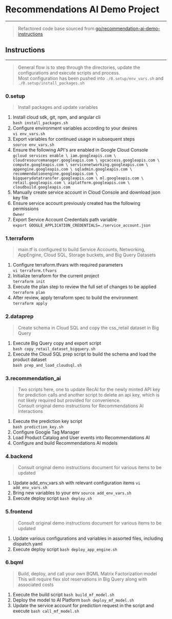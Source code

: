 # Recommendations AI Demo Project
___
> Refactored code base sourced from
> [go/recommendation-ai-demo-instructions](http://go/recommendation-ai-demo-instructions)



## Instructions

---
> General flow is to step through the directories, update the configurations and execute scripts and process.  
> Most configuration has been pushed into `./0.setup/env_vars.sh` and `./0.setup/install_packages.sh`

### 0.setup
> Install packages and update variables
1. Install cloud sdk, git, npm, and angular cli  
    `bash install_packages.sh`
2. Configure environment variables according to your desires  
    `vi env_vars.sh`
3. Export variables for continued usage in subsequent steps  
    `source env_vars.sh`
4. Ensure  the following API's are enabled in Google Cloud Console  
   `gcloud services enable \
   iam.googleapis.com \
   cloudresourcemanager.googleapis.com \
   vpcaccess.googleapis.com \
   compute.googleapis.com \
   servicenetworking.googleapis.com \
   appengine.googleapis.com \
   sqladmin.googleapis.com \
   recommendationengine.googleapis.com \
   bigquerydatatransfer.googleapis.com \
   ml.googleapis.com \
   retail.googleapis.com \
   aiplatform.googleapis.com \
   cloudbuild.googleapis.com`
5. Manually create service account in Cloud Console and download json key file
6. Ensure service account previously created has the following permissions  
   `Owner`
7. Export Service Account Credentials path variable  
    `export GOOGLE_APPLICATION_CREDENTIALS=./service_account.json`

### 1.terraform
> main.tf is configured to build Service Accounts, Networking, AppEngine, Cloud SQL, Storage buckets, and Big Query Datasets
1. Configure terraform.tfvars with required parameters  
    `vi terraform.tfvars`
2. Initialize terraform for the current project  
    `terraform init`
3. Execute the plan step to review the full set of changes to be applied  
    `terraform plan`
4. After review, apply terraform spec to build the environment  
    `terraform apply`

### 2.dataprep
> Create schema in Cloud SQL and copy the css_retail dataset in Big Query
1. Execute Big Query copy and export script  
    `bash copy_retail_dataset_bigquery.sh`
2. Execute the Cloud SQL prep script to build the schema and load the product dataset  
    `bash prep_and_load_cloudsql.sh`

### 3.recommendation_ai
> Two scripts here, one to update RecAI for the newly minted API key for prediction calls
> and another script to delete an api key, which is not likely required but provided for convenience.  
> Consult original demo instructions for Recommendations AI interactions
1. Execute the prediction key script  
    `bash prediction_key.sh`
2. Configure Google Tag Manager
3. Load Product Catalog and User events into Recommendations AI
4. Configure and build Recommendations AI models
   
### 4.backend
> Consult original demo instructions document for various items to be updated
1. Update add_env_vars.sh with relevant configuration items
    `vi add_env_vars.sh`
2. Bring new variables to your env
    `source add_env_vars.sh`
2. Execute deploy script
    `bash deploy.sh`

### 5.frontend
> Consult original demo instructions document for various items to be updated
1. Update various configurations and variables in assorted files, including dispatch.yaml
2. Execute deploy script
    `bash deploy_app_engine.sh`
   
### 6.bqml
> Build, deploy, and call your own BQML Matrix Factorization model
> This will require flex slot reservations in Big Query along with associated costs
1. Execute the build script
    `bash build_mf_model.sh`
2. Deploy the model to AI Platform
    `bash deploy_mf_model.sh`
3. Update the service account for prediction request in the script and execute
    `bash call_mf_model.sh`